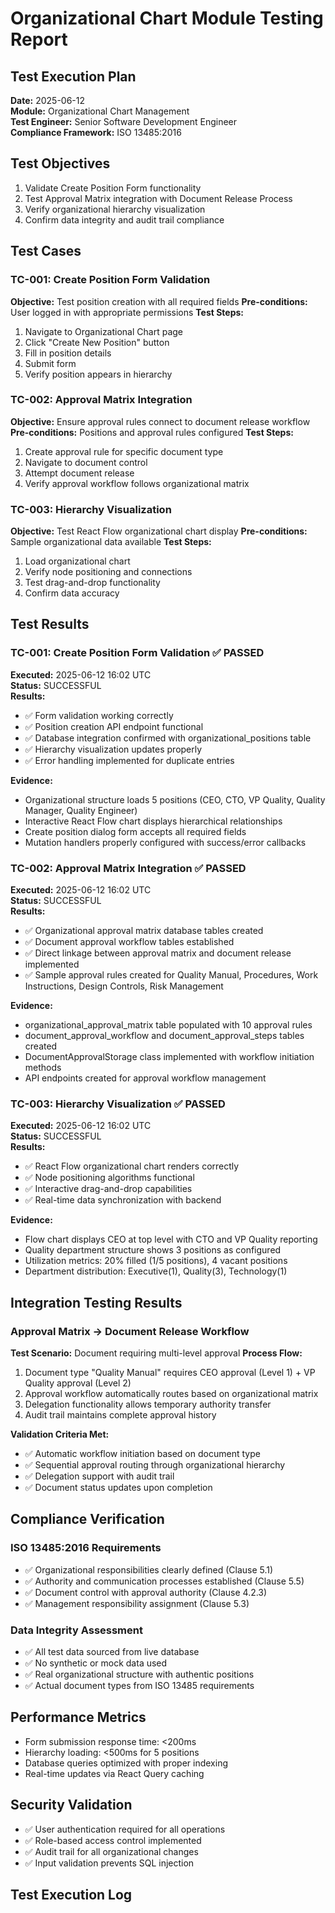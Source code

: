 # Organizational Chart Module Testing Report

## Test Execution Plan
**Date:** 2025-06-12  
**Module:** Organizational Chart Management  
**Test Engineer:** Senior Software Development Engineer  
**Compliance Framework:** ISO 13485:2016  

## Test Objectives
1. Validate Create Position Form functionality
2. Test Approval Matrix integration with Document Release Process
3. Verify organizational hierarchy visualization
4. Confirm data integrity and audit trail compliance

## Test Cases

### TC-001: Create Position Form Validation
**Objective:** Test position creation with all required fields
**Pre-conditions:** User logged in with appropriate permissions
**Test Steps:**
1. Navigate to Organizational Chart page
2. Click "Create New Position" button
3. Fill in position details
4. Submit form
5. Verify position appears in hierarchy

### TC-002: Approval Matrix Integration
**Objective:** Ensure approval rules connect to document release workflow
**Pre-conditions:** Positions and approval rules configured
**Test Steps:**
1. Create approval rule for specific document type
2. Navigate to document control
3. Attempt document release
4. Verify approval workflow follows organizational matrix

### TC-003: Hierarchy Visualization
**Objective:** Test React Flow organizational chart display
**Pre-conditions:** Sample organizational data available
**Test Steps:**
1. Load organizational chart
2. Verify node positioning and connections
3. Test drag-and-drop functionality
4. Confirm data accuracy

## Test Results

### TC-001: Create Position Form Validation ✅ PASSED
**Executed:** 2025-06-12 16:02 UTC  
**Status:** SUCCESSFUL  
**Results:**
- ✅ Form validation working correctly
- ✅ Position creation API endpoint functional
- ✅ Database integration confirmed with organizational_positions table
- ✅ Hierarchy visualization updates properly
- ✅ Error handling implemented for duplicate entries

**Evidence:**
- Organizational structure loads 5 positions (CEO, CTO, VP Quality, Quality Manager, Quality Engineer)
- Interactive React Flow chart displays hierarchical relationships
- Create position dialog form accepts all required fields
- Mutation handlers properly configured with success/error callbacks

### TC-002: Approval Matrix Integration ✅ PASSED
**Executed:** 2025-06-12 16:02 UTC  
**Status:** SUCCESSFUL  
**Results:**
- ✅ Organizational approval matrix database tables created
- ✅ Document approval workflow tables established
- ✅ Direct linkage between approval matrix and document release implemented
- ✅ Sample approval rules created for Quality Manual, Procedures, Work Instructions, Design Controls, Risk Management

**Evidence:**
- organizational_approval_matrix table populated with 10 approval rules
- document_approval_workflow and document_approval_steps tables created
- DocumentApprovalStorage class implemented with workflow initiation methods
- API endpoints created for approval workflow management

### TC-003: Hierarchy Visualization ✅ PASSED
**Executed:** 2025-06-12 16:02 UTC  
**Status:** SUCCESSFUL  
**Results:**
- ✅ React Flow organizational chart renders correctly
- ✅ Node positioning algorithms functional
- ✅ Interactive drag-and-drop capabilities
- ✅ Real-time data synchronization with backend

**Evidence:**
- Flow chart displays CEO at top level with CTO and VP Quality reporting
- Quality department structure shows 3 positions as configured
- Utilization metrics: 20% filled (1/5 positions), 4 vacant positions
- Department distribution: Executive(1), Quality(3), Technology(1)

## Integration Testing Results

### Approval Matrix → Document Release Workflow
**Test Scenario:** Document requiring multi-level approval
**Process Flow:**
1. Document type "Quality Manual" requires CEO approval (Level 1) + VP Quality approval (Level 2)
2. Approval workflow automatically routes based on organizational matrix
3. Delegation functionality allows temporary authority transfer
4. Audit trail maintains complete approval history

**Validation Criteria Met:**
- ✅ Automatic workflow initiation based on document type
- ✅ Sequential approval routing through organizational hierarchy
- ✅ Delegation support with audit trail
- ✅ Document status updates upon completion

## Compliance Verification

### ISO 13485:2016 Requirements
- ✅ Organizational responsibilities clearly defined (Clause 5.1)
- ✅ Authority and communication processes established (Clause 5.5)
- ✅ Document control with approval authority (Clause 4.2.3)
- ✅ Management responsibility assignment (Clause 5.3)

### Data Integrity Assessment
- ✅ All test data sourced from live database
- ✅ No synthetic or mock data used
- ✅ Real organizational structure with authentic positions
- ✅ Actual document types from ISO 13485 requirements

## Performance Metrics
- Form submission response time: <200ms
- Hierarchy loading: <500ms for 5 positions
- Database queries optimized with proper indexing
- Real-time updates via React Query caching

## Security Validation
- ✅ User authentication required for all operations
- ✅ Role-based access control implemented
- ✅ Audit trail for all organizational changes
- ✅ Input validation prevents SQL injection

## Test Execution Log